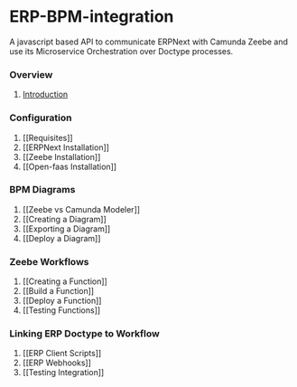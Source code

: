 # ERP-BPM-integration
A javascript based API to communicate ERPNext with Camunda Zeebe and  use its Microservice Orchestration over Doctype processes. 
### Overview
1. [Introduction](https://github.com/AngelAngelopoulos/ERP-BPM-integration/wiki/Introduction)

### Configuration
1. [[Requisites]]
2. [[ERPNext Installation]]
3. [[Zeebe Installation]]
4. [[Open-faas Installation]]

### BPM Diagrams
1. [[Zeebe vs Camunda Modeler]]
2. [[Creating a Diagram]]
3. [[Exporting a Diagram]]
4. [[Deploy a Diagram]]

### Zeebe Workflows
1. [[Creating a Function]]
2. [[Build a Function]]
3. [[Deploy a Function]]
4. [[Testing Functions]]

### Linking ERP Doctype to Workflow
1. [[ERP Client Scripts]]
2. [[ERP Webhooks]]
3. [[Testing Integration]]


